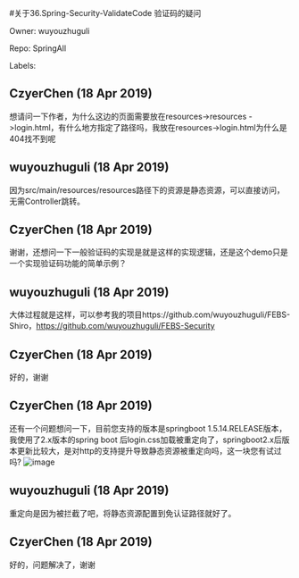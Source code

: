 #关于36.Spring-Security-ValidateCode 验证码的疑问

Owner: wuyouzhuguli

Repo: SpringAll

Labels: 

## CzyerChen (18 Apr 2019)

想请问一下作者，为什么这边的页面需要放在resources->resources ->login.html，有什么地方指定了路径吗，我放在resources->login.html为什么是404找不到呢

## wuyouzhuguli (18 Apr 2019)

因为src/main/resources/resources路径下的资源是静态资源，可以直接访问，无需Controller跳转。

## CzyerChen (18 Apr 2019)

谢谢，还想问一下一般验证码的实现是就是这样的实现逻辑，还是这个demo只是一个实现验证码功能的简单示例？

## wuyouzhuguli (18 Apr 2019)

大体过程就是这样，可以参考我的项目https://github.com/wuyouzhuguli/FEBS-Shiro，https://github.com/wuyouzhuguli/FEBS-Security

## CzyerChen (18 Apr 2019)

好的，谢谢

## CzyerChen (18 Apr 2019)

还有一个问题想问一下，目前您支持的版本是springboot 1.5.14.RELEASE版本，我使用了2.x版本的spring boot 后login.css加载被重定向了，springboot2.x后版本更新比较大，是对http的支持提升导致静态资源被重定向吗，这一块您有试过吗?
![image](https://user-images.githubusercontent.com/22817918/56334125-aec55700-61c9-11e9-88f4-dbbaaa2c49a8.png)


## wuyouzhuguli (18 Apr 2019)

重定向是因为被拦截了吧，将静态资源配置到免认证路径就好了。

## CzyerChen (18 Apr 2019)

好的，问题解决了，谢谢

